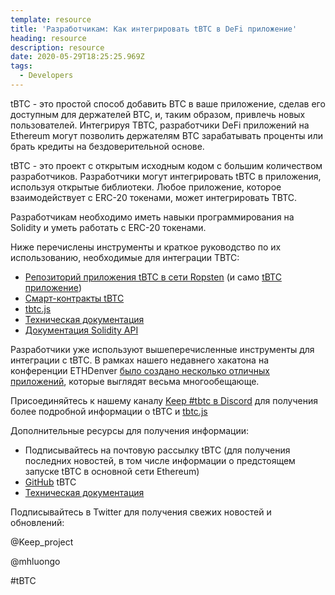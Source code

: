 ```yaml
---
template: resource
title: 'Разработчикам: Как интегрировать tBTC в DeFi приложение'
heading: resource
description: resource
date: 2020-05-29T18:25:25.969Z
tags:
  - Developers
---
```

tBTC - это простой способ добавить BTC в ваше приложение, сделав его доступным для держателей BTC, и, таким образом, привлечь новых пользователей. Интегрируя TBTC, разработчики DeFi приложений на Ethereum могут позволить держателям BTC зарабатывать проценты или брать кредиты на бездоверительной основе.

tBTC - это проект с открытым исходным кодом с большим количеством разработчиков. Разработчики могут интегрировать tBTC в приложения, используя открытые библиотеки. Любое приложение, которое взаимодействует с ERC-20 токенами, может интегрировать TBTC.

Разработчикам необходимо иметь навыки программирования на Solidity и уметь работать с ERC-20 токенами.

Ниже перечислены инструменты и краткое руководство по их использованию, необходимые для интеграции TBTC:

* [Репозиторий приложения tBTC в сети Ropsten](https://github.com/keep-network/tbtc-dapp) (и само [tBTC приложение](https://dapp.test.tbtc.network/))
* [Смарт-контракты tBTC](https://github.com/keep-network/tbtc)
* [tbtc.js](https://github.com/keep-network/tbtc.js)
* [Техническая документация](http://docs.keep.network/tbtc/)
* [Документация Solidity API](http://docs.keep.network/tbtc/solidity/)

Разработчики уже используют вышеперечисленные инструменты для интеграции с tBTC. В рамках нашего недавнего хакатона на конференции ETHDenver [было создано несколько отличных приложений](https://blog.keep.network/bitcoin-earn-wins-ethdenver-tbtc-hackathon-prize-5233ce805468), которые выглядят весьма многообещающе.

Присоединяйтесь к нашему каналу [Keep #tbtc в Discord](https://discord.gg/wYezN7v) для получения более подробной информации о tBTC и [tbtc.js](https://tbtc.network/news/2020-02-14-announcing-tbtc-js)

Дополнительные ресурсы для получения информации:

* Подписывайтесь на почтовую рассылку tBTC (для получения последних новостей, в том числе информации о предстоящем запуске tBTC в основной сети Ethereum)
* [GitHub](https://github.com/keep-network/tbtc) tBTC
* [Техническая документация](http://docs.keep.network/tbtc/index.pdf)

Подписывайтесь в Twitter для получения свежих новостей и обновлений:

@Keep_project

@mhluongo

\#tBTC
